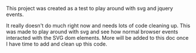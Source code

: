 This project was created as a test to play around with svg and jquery events.

It really doesn't do much right now and needs lots of code cleaning up.
This was made to play around with svg and see how normal browser events interacted with the SVG dom elements.
More will be added to this doc once I have time to add and clean up this code.
